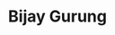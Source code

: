 ---
layout: author
title: Bijay Gurung
name: Bijay Gurung
slug: bijay-gurung
position: Solution Engineer
image: /images/authors/bijay-gurung.jpg
socials:
  author_page:
    - name: LinkedIn
      url: https://www.linkedin.com/in/bijay-gurung/
      icon: /images/icons/linkedin-white.svg
    - name: Twitter
      url: https://twitter.com/bg_learning
      icon: /images/icons/twitter-white.svg
  blog_posts:
    - name: LinkedIn
      url: https://www.linkedin.com/in/bijay-gurung/
      icon: /images/icons/linkedin-dark.svg
    - name: Twitter
      url: https://twitter.com/bg_learning
      icon: /images/icons/twitter-dark.svg
    - name: GitHub
      url: https://github.com/bglearning
      icon: /images/icons/github.svg
---